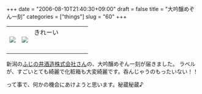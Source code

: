 +++
date = "2006-08-10T21:40:30+09:00"
draft = false
title = "大吟醸めぞん一刻"
categories = ["things"]
slug = "60"
+++

<table width="100%">
	<tr>
		<td width="15%" valign="middle">
			<a href="https://keruru.net/images/44db293e042d1-img021.html" onclick="window.open('https://keruru.net/images/44db293e042d1-img021.html','popup','width=640,height=800,scrollbars=no,resizable=no,toolbar=no,directories=no,location=no,menubar=no,status=no'); return false"><img src="https://keruru.net/images/44db293e042d1-thumb_img021.jpg" border="0" /></a>
		</td>
		<td width="15%" valign="middle">
			<a href="https://keruru.net/images/44db293e32892-img023.html" onclick="window.open('https://keruru.net/images/44db293e32892-img023.html','popup','width=640,height=800,scrollbars=no,resizable=no,toolbar=no,directories=no,location=no,menubar=no,status=no'); return false"><img src="https://keruru.net/images/44db293e32892-thumb_img023.jpg" border="0" /></a>
		</td>
		<td width="70%" valign="middle">
			きれーい<br /><br /><br />
		</td>
	</tr>
</table>

新潟の<a href="http://park22.wakwak.com/~fujinoi/">ふじの井酒造株式会社さん</a>の、大吟醸めぞん一刻が届きました。
ラベルが、すごいとても綺麗で化粧箱も大変綺麗です。呑んじゃうのもったいない！！

って事で、何かの機会にあけようと思います。秘蔵秘蔵♪
